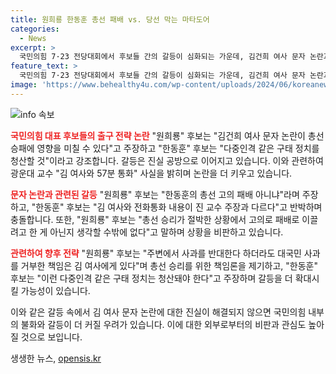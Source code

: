 ```yaml
---
title: 원희룡 한동훈 총선 패배 vs. 당선 막는 마타도어
categories:
  - News
excerpt: >
  국민의힘 7·23 전당대회에서 후보들 간의 갈등이 심화되는 가운데, 김건희 여사 문자 논란과 관련해 진실 공방이 계속되고 있다. 원희룡 후보는 김 여사와의 통화 내용을 공개하며 한동훈 후보를 공격하고, 한동훈 후보는 이를 반박하며 진 교수의 발언을 인용했다. 두 후보는 총선 결과와 백서 등을 놓고도 갈등을 빚고 있으며, 이에 대한 관심이 고조되고 있다.
feature_text: >
  국민의힘 7·23 전당대회에서 후보들 간의 갈등이 심화되는 가운데, 김건희 여사 문자 논란과 관련해 진실 공방이 계속되고 있다. 원희룡 후보는 김 여사와의 통화 내용을 공개하며 한동훈 후보를 공격하고, 한동훈 후보는 이를 반박하며 진 교수의 발언을 인용했다. 두 후보는 총선 결과와 백서 등을 놓고도 갈등을 빚고 있으며, 이에 대한 관심이 고조되고 있다.
image: 'https://www.behealthy4u.com/wp-content/uploads/2024/06/koreanews.jpg'
---
```


<p><img src="https://www.behealthy4u.com/wp-content/uploads/2024/06/koreanews.jpg" alt="info 속보" /></p>

<p><b><span style="color: #ee2323;">국민의힘 대표 후보들의 출구 전략 논란</span></b>
"원희룡" 후보는 "김건희 여사 문자 논란이 총선 승패에 영향을 미칠 수 있다"고 주장하고 "한동훈" 후보는 "다중인격 같은 구태 정치를 청산할 것"이라고 강조합니다. 갈등은 진실 공방으로 이어지고 있습니다. 이와 관련하여 광운대 교수 "김 여사와 57분 통화" 사실을 밝히며 논란을 더 키우고 있습니다.</p>

<p><b><span style="color: #ee2323;">문자 논란과 관련된 갈등</span></b>
"원희룡" 후보는 "한동훈의 총선 고의 패배 아니냐"라며 주장하고, "한동훈" 후보는 "김 여사와 전화통화 내용이 진 교수 주장과 다르다"고 반박하며 충돌합니다. 또한, "원희룡" 후보는 "총선 승리가 절박한 상황에서 고의로 패배로 이끌려고 한 게 아닌지 생각할 수밖에 없다"고 말하며 상황을 비판하고 있습니다.</p>

<p><b><span style="color: #ee2323;">관련하여 향후 전략</span></b>
"원희룡" 후보는 "주변에서 사과를 반대한다 하더라도 대국민 사과를 거부한 책임은 김 여사에게 있다"며 총선 승리를 위한 책임론을 제기하고, "한동훈" 후보는 "이런 다중인격 같은 구태 정치는 청산돼야 한다"고 주장하며 갈등을 더 확대시킬 가능성이 있습니다.</p>

<p>이와 같은 갈등 속에서 김 여사 문자 논란에 대한 진실이 해결되지 않으면 국민의힘 내부의 불화와 갈등이 더 커질 우려가 있습니다. 이에 대한 외부로부터의 비판과 관심도 높아질 것으로 보입니다.</p>
생생한 뉴스, <a href="https://opensis.kr" rel="dofollow">opensis.kr</a>


